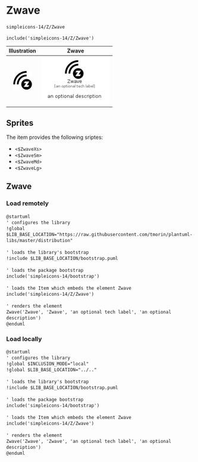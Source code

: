 # Zwave


```text
simpleicons-14/Z/Zwave
```

```text
include('simpleicons-14/Z/Zwave')
```



| Illustration | Zwave |
| :---: | :---: |
| ![illustration for Illustration](../../simpleicons-14/Z/Zwave.png) | ![illustration for Zwave](../../simpleicons-14/Z/Zwave.Local.png) |



## Sprites
The item provides the following sriptes:

- `<$ZwaveXs>`
- `<$ZwaveSm>`
- `<$ZwaveMd>`
- `<$ZwaveLg>`





## Zwave

### Load remotely
```plantuml
@startuml
' configures the library
!global $LIB_BASE_LOCATION="https://raw.githubusercontent.com/tmorin/plantuml-libs/master/distribution"

' loads the library's bootstrap
!include $LIB_BASE_LOCATION/bootstrap.puml

' loads the package bootstrap
include('simpleicons-14/bootstrap')

' loads the Item which embeds the element Zwave
include('simpleicons-14/Z/Zwave')

' renders the element
Zwave('Zwave', 'Zwave', 'an optional tech label', 'an optional description')
@enduml
```

### Load locally
```plantuml
@startuml
' configures the library
!global $INCLUSION_MODE="local"
!global $LIB_BASE_LOCATION="../.."

' loads the library's bootstrap
!include $LIB_BASE_LOCATION/bootstrap.puml

' loads the package bootstrap
include('simpleicons-14/bootstrap')

' loads the Item which embeds the element Zwave
include('simpleicons-14/Z/Zwave')

' renders the element
Zwave('Zwave', 'Zwave', 'an optional tech label', 'an optional description')
@enduml
```

